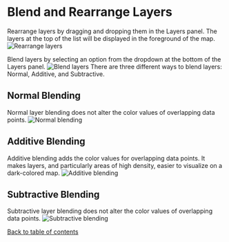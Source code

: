 # Blend and Rearrange Layers
Rearrange layers by dragging and dropping them in the Layers panel. The layers at the top of the list will be displayed in the foreground of the map. 
![Rearrange layers](https://d1a3f4spazzrp4.cloudfront.net/kepler.gl/documentation/image44.png "Rearrange layers")

Blend layers by selecting an option from the dropdown at the bottom of the Layers panel.
![Blend layers](https://d1a3f4spazzrp4.cloudfront.net/kepler.gl/documentation/image10.png "Blend layers")
There are three different ways to blend layers: Normal, Additive, and Subtractive.

## Normal Blending
Normal layer blending does not alter the color values of overlapping data points. 
![Normal blending](https://d1a3f4spazzrp4.cloudfront.net/kepler.gl/documentation/image19.png "Normal blending")

## Additive Blending
Additive blending adds the color values for overlapping data points. It makes layers, and particularly areas of high density, easier to visualize on a dark-colored map.
![Additive blending](https://d1a3f4spazzrp4.cloudfront.net/kepler.gl/documentation/image34.png "Additive blending")

## Subtractive Blending
Subtractive layer blending does not alter the color values of overlapping data points. 
![Subtractive blending](https://d1a3f4spazzrp4.cloudfront.net/kepler.gl/documentation/image26.png "Subtractive blending")

[Back to table of contents](../../a-introduction.md)

